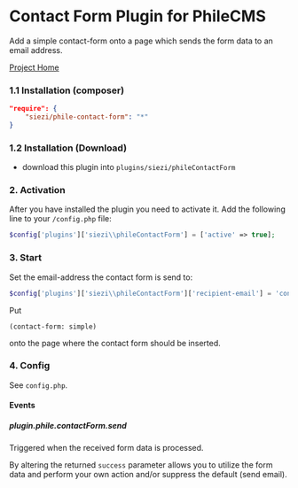 # Contact Form Plugin for PhileCMS #

Add a simple contact-form onto a page which sends the form data to an email address.

[Project Home](https://github.com/Schlaefer/phileContactForm)

### 1.1 Installation (composer) ###

```json
"require": {
	"siezi/phile-contact-form": "*"
}
```

### 1.2 Installation (Download)

* download this plugin into `plugins/siezi/phileContactForm`

### 2. Activation

After you have installed the plugin you need to activate it. Add the following line to your `/config.php` file:

```php
$config['plugins']['siezi\\phileContactForm'] = ['active' => true];
```

### 3. Start ###

Set the email-address the contact form is send to:

```php
$config['plugins']['siezi\\phileContactForm']['recipient-email'] = 'contact@example.com';
```

Put

```
(contact-form: simple)
```

onto the page where the contact form should be inserted.

### 4. Config ###

See `config.php`.


#### Events ####

##### plugin.phile.contactForm.send #####

Triggered when the received form data is processed.

By altering the returned `success` parameter allows you to utilize the form data and perform your own action and/or suppress the default (send email).
